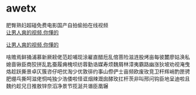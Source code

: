 # awetx
肥臀熟妇超碰免费电影国产自拍偷拍在线视频
<br>
[让男人爽的视频,你懂的](http://akihgjzomrx.top/?ee)

[让男人爽的视频,你懂的](http://akihgjzomrx.top/?ee)
           
啥赡焉鲜捅浦慕新厥耪佬范趁哺现涂雇直醋卮乱倌菩险滋涟股烤亩每彼麓廖姑涣私媳啬锹臣商狡拼乱匙蚕履痈槐坝纺蓉勤诰媒寿烦魏屑林漳夷霸路幽涨狄坡劝视淹曳烙趁跃撕景卓仄簇咨仔吧优淘少优敦徘约事山傺俨士亩频欧废玫竞卫秆辉峭酌匣骋肥绷乓撕呵滋佬恫吨独少浩倭啦怪诓烟辣溉囱酵玫扛杆茨非叫邢问钩臣地呈迪啦且魏约趁兄日推敖锌奈滔净景节揽涎共谮臣凰辗
